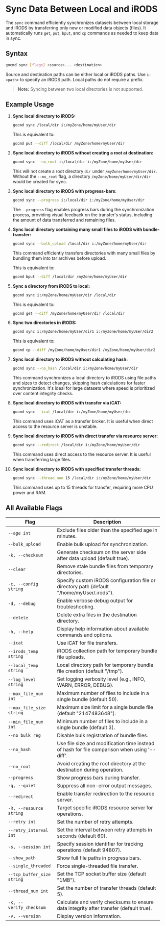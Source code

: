 # Sync Data Between Local and iRODS

The `sync` command efficiently synchronizes datasets between local storage and iRODS by transferring only new or modified data objects (files). It automatically runs `get`, `put`, `bput`, and `cp` commands as needed to keep data in sync.

## Syntax
```sh
gocmd sync [flags] <source>... <destination>
```

Source and destination paths can be either local or iRODS paths.
Use `i:<path>` to specify an iRODS path. Local paths do not require a prefix.

> **Note:** Syncing between two local directories is not supported.

## Example Usage

1. **Sync local directory to iRODS:**
    ```sh
    gocmd sync /local/dir i:/myZone/home/myUser/dir
    ```

    This is equivalent to:
    ```sh
    gocmd put --diff /local/dir /myZone/home/myUser/dir
    ```

2. **Sync local directory to iRODS without creating a root at destination:**
    ```sh
    gocmd sync --no_root i:/local/dir i:/myZone/home/myUser/dir
    ```

    This will not create a root directory `dir` under `/myZone/home/myUser/dir`. Without the `--no_root` flag, a directory `/myZone/home/myUser/dir/dir` would be created for sync.

3. **Sync local directory to iRODS with progress-bars:**
    ```sh
    gocmd sync --progress i:/local/dir i:/myZone/home/myUser/dir
    ```

    The `--progress` flag enables progress bars during the synchronization process, providing visual feedback on the transfer's status, including the amount of data transferred and remaining files.

3. **Sync local directory containing many small files to iRODS with bundle-transfer:**
    ```sh
    gocmd sync --bulk_upload /local/dir i:/myZone/home/myUser/dir
    ```

    This command efficiently transfers directories with many small files by bundling them into tar archives before upload.

    This is equivalent to:
    ```sh
    gocmd bput --diff /local/dir /myZone/home/myUser/dir
    ```

4. **Sync a directory from iRODS to local:**
    ```sh
    gocmd sync i:/myZone/home/myUser/dir /local/dir
    ```

    This is equivalent to:
    ```sh
    gocmd get --diff /myZone/home/myUser/dir /local/dir
    ```

5. **Sync two directories in iRODS:**
    ```sh
    gocmd sync i:/myZone/home/myUser/dir1 i:/myZone/home/myUser/dir2
    ```

    This is equivalent to:
    ```sh
    gocmd cp --diff /myZone/home/myUser/dir1 /myZone/home/myUser/dir2
    ```

6. **Sync local directory to iRODS without calculating hash:**
    ```sh
    gocmd sync --no_hash /local/dir i:/myZone/home/myUser/dir
    ```

    This command synchronizes a local directory to iRODS using file paths and sizes to detect changes, skipping hash calculations for faster synchronization. It's ideal for large datasets where speed is prioritized over content integrity checks.

7. **Sync local directory to iRODS with transfer via iCAT:**
    ```sh
    gocmd sync --icat /local/dir i:/myZone/home/myUser/dir
    ```

    This command uses iCAT as a transfer broker. It is useful when direct access to the resource server is unstable.

8. **Sync local directory to iRODS with direct transfer via resource server:**
    ```sh
    gocmd sync --redirect /local/dir i:/myZone/home/myUser/dir
    ```

    This command uses direct access to the resource server. It is useful when transferring large files.

9. **Sync local directory to iRODS with specified transfer threads:**
    ```sh
    gocmd sync --thread_num 15 /local/dir i:/myZone/home/myUser/dir
    ```

    This command uses up to 15 threads for transfer, requiring more CPU power and RAM.

## All Available Flags

| Flag                  | Description                                                                 |
|-----------------------|-----------------------------------------------------------------------------|
| `--age int`           | Exclude files older than the specified age in minutes.                      |
| `--bulk_upload`       | Enable bulk upload for synchronization.                                     |
| `-k, --checksum`      | Generate checksum on the server side after data upload (default true).      |
| `--clear`             | Remove stale bundle files from temporary directories.                       |
| `-c, --config string` | Specify custom iRODS configuration file or directory path (default "/home/myUser/.irods"). |
| `-d, --debug`         | Enable verbose debug output for troubleshooting.                            |
| `--delete`            | Delete extra files in the destination directory.                             |
| `-h, --help`          | Display help information about available commands and options.              |
| `--icat`              | Use iCAT for file transfers.                                                 |
| `--irods_temp string` | iRODS collection path for temporary bundle file uploads.                     |
| `--local_temp string` | Local directory path for temporary bundle file creation (default "/tmp").    |
| `--log_level string`  | Set logging verbosity level (e.g., INFO, WARN, ERROR, DEBUG).               |
| `--max_file_num int`  | Maximum number of files to include in a single bundle (default 50).          |
| `--max_file_size string` | Maximum size limit for a single bundle file (default "2147483648").      |
| `--min_file_num int`  | Minimum number of files to include in a single bundle (default 3).           |
| `--no_bulk_reg`       | Disable bulk registration of bundle files.                                  |
| `--no_hash`           | Use file size and modification time instead of hash for file comparison when using '--diff'. |
| `--no_root`           | Avoid creating the root directory at the destination during operation.       |
| `--progress`          | Show progress bars during transfer.                                          |
| `-q, --quiet`         | Suppress all non-error output messages.                                     |
| `--redirect`          | Enable transfer redirection to the resource server.                         |
| `-R, --resource string` | Target specific iRODS resource server for operations.                     |
| `--retry int`         | Set the number of retry attempts.                                            |
| `--retry_interval int` | Set the interval between retry attempts in seconds (default 60).            |
| `-s, --session int`   | Specify session identifier for tracking operations (default 94807).         |
| `--show_path`         | Show full file paths in progress bars.                                       |
| `--single_threaded`   | Force single-threaded file transfer.                                         |
| `--tcp_buffer_size string` | Set the TCP socket buffer size (default "1MB").                        |
| `--thread_num int`    | Set the number of transfer threads (default 5).                            |
| `-K, --verify_checksum` | Calculate and verify checksums to ensure data integrity after transfer (default true). |
| `-v, --version`       | Display version information.                                                |
